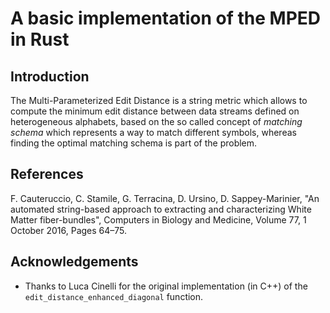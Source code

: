 # A basic implementation of the MPED in Rust

## Introduction

The Multi-Parameterized Edit Distance is a string metric which allows to compute the minimum edit distance between data streams defined on heterogeneous alphabets, based on the so called concept of _matching schema_ which represents a way to match different symbols, whereas finding the optimal matching schema is part of the problem.

## References

F. Cauteruccio, C. Stamile, G. Terracina, D. Ursino, D. Sappey-Marinier, "An automated string-based approach to extracting and characterizing White Matter fiber-bundles", Computers in Biology and Medicine, Volume 77, 1 October 2016, Pages 64–75.

## Acknowledgements

* Thanks to Luca Cinelli for the original implementation (in C++) of the `edit_distance_enhanced_diagonal` function.